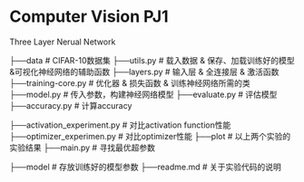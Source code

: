 # Computer Vision PJ1
Three Layer Nerual Network

├──data                     # CIFAR-10数据集
├──utils.py                 # 载入数据 & 保存、加载训练好的模型 &可视化神经网络的辅助函数
├──layers.py                # 输入层 & 全连接层 & 激活函数
├──training-core.py         # 优化器 & 损失函数 & 训练神经网络所需的类
├──model.py                 # 传入参数，构建神经网络模型
├──evaluate.py              # 评估模型
├──accuracy.py              # 计算accuracy

├──activation_experiment.py # 对比activation function性能
├──optimizer_experimen.py   # 对比optimizer性能
├──plot                     # 以上两个实验的实验结果
├──main.py                  # 寻找最优超参数

    
├──model                    # 存放训练好的模型参数
├──readme.md                # 关于实验代码的说明
